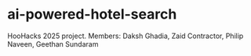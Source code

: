 # ai-powered-hotel-search
HooHacks 2025 project. Members: Daksh Ghadia, Zaid Contractor, Philip Naveen, Geethan Sundaram
